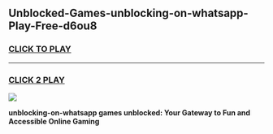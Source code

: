 
## Unblocked-Games-unblocking-on-whatsapp-Play-Free-d6ou8
<h3>
<a href="https://premium76.site?title=unblocking-on-whatsapp&ref=18A1">CLICK TO PLAY</a></h3>
<hr>

<h3>
<a href="https://premium76.site?title=unblocking-on-whatsapp&ref=18A1">CLICK 2 PLAY</a>
  
</h3>

<a href="https://premium76.site?title=unblocking-on-whatsapp&ref=18A1"><img src="https://clearcache.store/games.png"></a>


**unblocking-on-whatsapp games unblocked: Your Gateway to Fun and Accessible Online Gaming**
